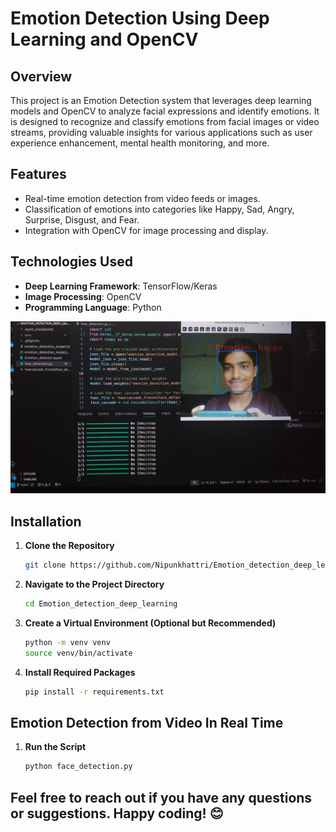 # Emotion Detection Using Deep Learning and OpenCV

## Overview

This project is an Emotion Detection system that leverages deep learning models and OpenCV to analyze facial expressions and identify emotions. It is designed to recognize and classify emotions from facial images or video streams, providing valuable insights for various applications such as user experience enhancement, mental health monitoring, and more.

## Features

- Real-time emotion detection from video feeds or images.
- Classification of emotions into categories like Happy, Sad, Angry, Surprise, Disgust, and Fear.
- Integration with OpenCV for image processing and display.

## Technologies Used

- **Deep Learning Framework**: TensorFlow/Keras
- **Image Processing**: OpenCV
- **Programming Language**: Python

![Happy](/assests/happy.jpeg)

## Installation

1. **Clone the Repository**

   ```bash
   git clone https://github.com/Nipunkhattri/Emotion_detection_deep_learning.git

2. **Navigate to the  Project Directory**

   ```bash
   cd Emotion_detection_deep_learning
   
3. **Create a Virtual Environment (Optional but Recommended)**
   ```bash
   python -m venv venv
   source venv/bin/activate 

4. **Install Required Packages**
   ```bash
   pip install -r requirements.txt

## Emotion Detection from Video In Real Time

1. **Run the Script**
   ```bash
   python face_detection.py

## Feel free to reach out if you have any questions or suggestions. Happy coding! 😊
